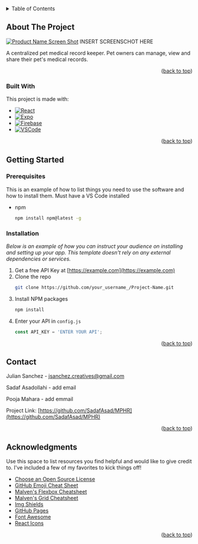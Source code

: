 <a name="readme-top"></a>

<!-- TABLE OF CONTENTS -->
<details>
  <summary>Table of Contents</summary>
  <ol>
    <li>
      <a href="#about-the-project">About The Project</a>
      <ul>
        <li><a href="#built-with">Built With</a></li>
      </ul>
    </li>
    <li>
      <a href="#getting-started">Getting Started</a>
      <ul>
        <li><a href="#prerequisites">Prerequisites</a></li>
        <li><a href="#installation">Installation</a></li>
      </ul>
    </li>
    <li><a href="#usage">Usage</a></li>
    <li><a href="#roadmap">Roadmap</a></li>
    <li><a href="#contributing">Contributing</a></li>
    <li><a href="#license">License</a></li>
    <li><a href="#contact">Contact</a></li>
    <li><a href="#acknowledgments">Acknowledgments</a></li>
  </ol>
</details>



<!-- ABOUT THE PROJECT -->
## About The Project

[![Product Name Screen Shot][product-screenshot]](https://example.com)
INSERT SCREENSCHOT HERE

A centralized pet medical record keeper. Pet owners can manage, view and share their pet's medical records.

<p align="right">(<a href="#readme-top">back to top</a>)</p>



### Built With

This project is made with:

* [![React][React.js]][React-url]
* [![Expo][Expo.dev]][Expo-url]
* [![Firebase][Firebase.google.com]][Firebase-url]
* [![VSCode][Code.VisualStudio.com]][VSCode-url]

<p align="right">(<a href="#readme-top">back to top</a>)</p>



<!-- GETTING STARTED -->
## Getting Started

### Prerequisites

This is an example of how to list things you need to use the software and how to install them.
Must have a VS Code installed
* npm
  ```sh
  npm install npm@latest -g
  ```

### Installation

_Below is an example of how you can instruct your audience on installing and setting up your app. This template doesn't rely on any external dependencies or services._

1. Get a free API Key at [https://example.com](https://example.com)
2. Clone the repo
   ```sh
   git clone https://github.com/your_username_/Project-Name.git
   ```
3. Install NPM packages
   ```sh
   npm install
   ```
4. Enter your API in `config.js`
   ```js
   const API_KEY = 'ENTER YOUR API';
   ```

<p align="right">(<a href="#readme-top">back to top</a>)</p>

<!-- CONTACT -->
## Contact

Julian Sanchez - jsanchez.creatives@gmail.com

Sadaf Asadollahi - add email

Pooja Mahara - add emmail

Project Link: [https://github.com/SadafAsad/MPHR](https://github.com/SadafAsad/MPHR)

<p align="right">(<a href="#readme-top">back to top</a>)</p>



<!-- ACKNOWLEDGMENTS -->
## Acknowledgments

Use this space to list resources you find helpful and would like to give credit to. I've included a few of my favorites to kick things off!

* [Choose an Open Source License](https://choosealicense.com)
* [GitHub Emoji Cheat Sheet](https://www.webpagefx.com/tools/emoji-cheat-sheet)
* [Malven's Flexbox Cheatsheet](https://flexbox.malven.co/)
* [Malven's Grid Cheatsheet](https://grid.malven.co/)
* [Img Shields](https://shields.io)
* [GitHub Pages](https://pages.github.com)
* [Font Awesome](https://fontawesome.com)
* [React Icons](https://react-icons.github.io/react-icons/search)

<p align="right">(<a href="#readme-top">back to top</a>)</p>



<!-- MARKDOWN LINKS & IMAGES -->
[product-screenshot]: images/screenshot.png
[React.js]: https://img.shields.io/badge/React-20232A?style=for-the-badge&logo=react&logoColor=61DAFB
[React-url]: https://reactjs.org/
[Expo-url]: https://expo.dev/
[Expo.dev]: https://img.shields.io/badge/Expo-000020?style=for-the-badge&logo=expo&logoColor=white
[Vue-url]: https://vuejs.org/
[Firebase.google.com]: https://img.shields.io/badge/Firebase-white?style=for-the-badge&logo=firebase&logoColor=FFCA28
[Firebase-url]: https://firebase.google.com/
[Code.VisualStudio.com]: https://img.shields.io/badge/Visual_Studio_Code-black?style=for-the-badge&logo=visualstudiocode&logoColor=007ACC
[VSCode-url]: https://code.visualstudio.com/
